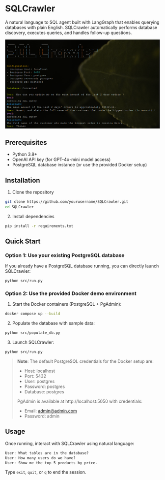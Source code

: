 # SQLCrawler

A natural language to SQL agent built with LangGraph that enables querying databases with plain English. SQLCrawler automatically performs database discovery, executes queries, and handles follow-up questions.

![SQLCrawler Demo](ressources/screenshot.png)


## Prerequisites

- Python 3.8+
- OpenAI API key (for GPT-4o-mini model access)
- PostgreSQL database instance (or use the provided Docker setup)

## Installation

1. Clone the repository
```bash
git clone https://github.com/yourusername/SQLCrawler.git
cd SQLCrawler
```

2. Install dependencies
```bash
pip install -r requirements.txt
```

## Quick Start

### Option 1: Use your existing PostgreSQL database

If you already have a PostgreSQL database running, you can directly launch SQLCrawler:

```bash
python src/run.py
```

### Option 2: Use the provided Docker demo environment

1. Start the Docker containers (PostgreSQL + PgAdmin):
```bash
docker compose up --build
```

2. Populate the database with sample data:
```bash
python src/populate_db.py
```

3. Launch SQLCrawler:
```bash
python src/run.py
```

> **Note**: The default PostgreSQL credentials for the Docker setup are:
> - Host: localhost
> - Port: 5432
> - User: postgres
> - Password: postgres
> - Database: postgres
>
> PgAdmin is available at http://localhost:5050 with credentials:
> - Email: admin@admin.com
> - Password: admin

## Usage

Once running, interact with SQLCrawler using natural language:

```
User: What tables are in the database?
User: How many users do we have?
User: Show me the top 5 products by price.
```

Type `exit`, `quit`, or `q` to end the session.
